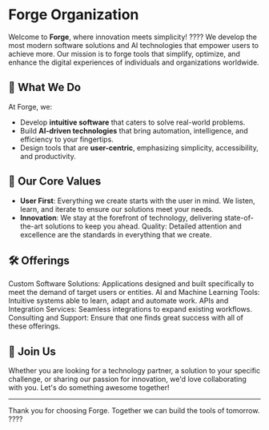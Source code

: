 # Forge Organization

Welcome to **Forge**, where innovation meets simplicity! ????
We develop the most modern software solutions and AI technologies that empower users to achieve more. Our mission is to forge tools that simplify, optimize, and enhance the digital experiences of individuals and organizations worldwide.

## 🔧 What We Do
At Forge, we:
- Develop **intuitive software** that caters to solve real-world problems.
- Build **AI-driven technologies** that bring automation, intelligence, and efficiency to your fingertips.
- Design tools that are **user-centric**, emphasizing simplicity, accessibility, and productivity.

## 🌟 Our Core Values
- **User First**: Everything we create starts with the user in mind. We listen, learn, and iterate to ensure our solutions meet your needs.
- **Innovation**: We stay at the forefront of technology, delivering state-of-the-art solutions to keep you ahead.
Quality: Detailed attention and excellence are the standards in everything that we create.

## 🛠️ Offerings
Custom Software Solutions: Applications designed and built specifically to meet the demand of target users or entities.
AI and Machine Learning Tools: Intuitive systems able to learn, adapt and automate work.
APIs and Integration Services: Seamless integrations to expand existing workflows.
Consulting and Support: Ensure that one finds great success with all of these offerings.

## 🤝 Join Us
Whether you are looking for a technology partner, a solution to your specific challenge, or sharing our passion for innovation, we'd love collaborating with you. Let's do something awesome together!

---
Thank you for choosing Forge. Together we can build the tools of tomorrow. ????
